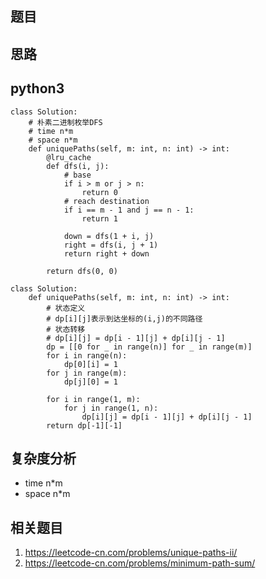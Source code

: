 ## 题目

## 思路

## python3
```python3
class Solution:
    # 朴素二进制枚举DFS
    # time n*m 
    # space n*m 
    def uniquePaths(self, m: int, n: int) -> int:
        @lru_cache
        def dfs(i, j):
            # base
            if i > m or j > n:
                return 0
            # reach destination
            if i == m - 1 and j == n - 1:
                return 1
            
            down = dfs(1 + i, j)
            right = dfs(i, j + 1)
            return right + down

        return dfs(0, 0)
        
class Solution:
    def uniquePaths(self, m: int, n: int) -> int:
        # 状态定义
        # dp[i][j]表示到达坐标的(i,j)的不同路径
        # 状态转移
        # dp[i][j] = dp[i - 1][j] + dp[i][j - 1]
        dp = [[0 for _ in range(n)] for _ in range(m)]
        for i in range(n):
            dp[0][i] = 1
        for j in range(m):
            dp[j][0] = 1
        
        for i in range(1, m):
            for j in range(1, n):
                dp[i][j] = dp[i - 1][j] + dp[i][j - 1]
        return dp[-1][-1]
```

## 复杂度分析
* time n*m
* space n*m

## 相关题目
1. https://leetcode-cn.com/problems/unique-paths-ii/
2. https://leetcode-cn.com/problems/minimum-path-sum/
